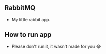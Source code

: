 ## RabbitMQ

- My little rabbit app.

## How to run app

- Please don't run it, it wasn't made for you 😂